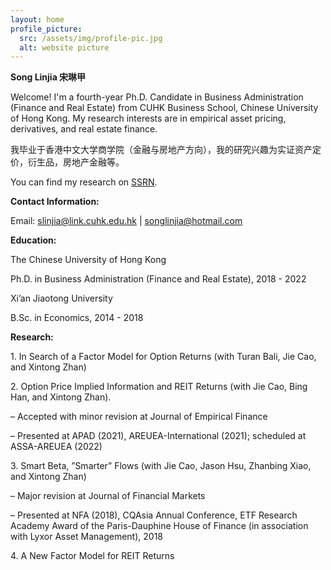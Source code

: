 ```yaml
---
layout: home
profile_picture:
  src: /assets/img/profile-pic.jpg
  alt: website picture
---
```


**Song Linjia  宋琳甲**
<p>
  Welcome! I'm a fourth-year Ph.D. Candidate in Business Administration (Finance and Real Estate) from CUHK Business School, Chinese University of Hong Kong. My research interests are in empirical asset pricing, derivatives, and real estate finance.
</p>
<p>
  我毕业于香港中文大学商学院（金融与房地产方向），我的研究兴趣为实证资产定价，衍生品，房地产金融等。
</p>

<p>
  You can find my research on <a href="https://papers.ssrn.com/sol3/cf_dev/AbsByAuth.cfm?per_id=3160827">SSRN</a>.
</p>


**Contact Information:**

<p>
Email:    <a href="mailto: slinjia@link.cuhk.edu.hk">slinjia@link.cuhk.edu.hk</a>  | <a href="mailto: songlinjia@hotmail.com">songlinjia@hotmail.com</a> 
</p>



**Education:**



<p>
The Chinese University of Hong Kong
</p>

<p>
Ph.D. in Business Administration (Finance and Real Estate), 2018 - 2022
</p>

<p>
Xi’an Jiaotong University
</p>

<p>
B.Sc. in Economics, 2014 - 2018
</p>


**Research:**

<p>
1.	In Search of a Factor Model for Option Returns (with Turan Bali, Jie Cao, and Xintong Zhan)
</p>
<p>
2.	Option Price Implied Information and REIT Returns (with Jie Cao, Bing Han, and Xintong Zhan). 
  
  – Accepted with minor revision at Journal of Empirical Finance 
  
  – Presented at APAD (2021), AREUEA-International (2021); scheduled at ASSA-AREUEA (2022)
</p>
<p>
3.	Smart Beta, ”Smarter” Flows (with Jie Cao, Jason Hsu, Zhanbing Xiao, and Xintong Zhan) 
  
  – Major revision at Journal of Financial Markets 
  
  – Presented at NFA (2018), CQAsia Annual Conference, ETF Research Academy Award of the Paris-Dauphine House of Finance (in association with Lyxor Asset Management), 2018
</p>
<p>
4.	A New Factor Model for REIT Returns
</p>


